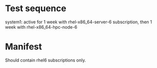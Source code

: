 Test sequence
=============

system1: active for 1 week with rhel-x86_64-server-6 subscription, then 1 week with rhel-x86_64-hpc-node-6


Manifest
========
Should contain rhel6 subscriptions only.
